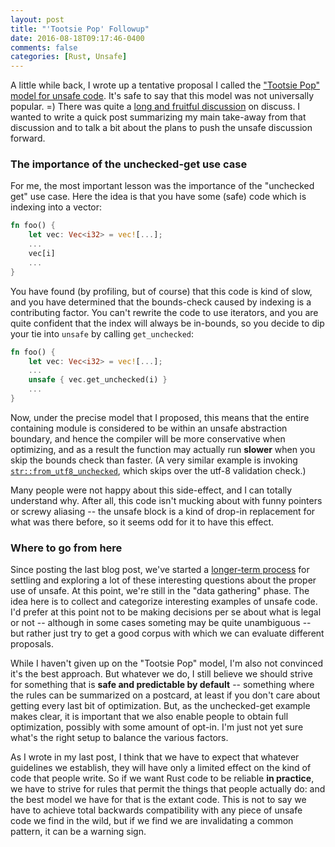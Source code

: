 ```yaml
---
layout: post
title: "'Tootsie Pop' Followup"
date: 2016-08-18T09:17:46-0400
comments: false
categories: [Rust, Unsafe]
---
```


A little while back, I wrote up a tentative proposal I called the
["Tootsie Pop" model for unsafe code][tpm]. It's safe to say that this
model was not universally popular. =) There was quite a
[long and fruitful discussion][d] on discuss. I wanted to write a
quick post summarizing my main take-away from that discussion and to
talk a bit about the plans to push the unsafe discussion forward.

<!-- more --> 

### The importance of the unchecked-get use case

For me, the most important lesson was the importance of the "unchecked
get" use case. Here the idea is that you have some (safe) code which
is indexing into a vector:

```rust
fn foo() {
    let vec: Vec<i32> = vec![...];
    ...
    vec[i]
    ...
}    
```

You have found (by profiling, but of course) that this code is kind of
slow, and you have determined that the bounds-check caused by indexing
is a contributing factor. You can't rewrite the code to use iterators,
and you are quite confident that the index will always be in-bounds,
so you decide to dip your tie into `unsafe` by calling
`get_unchecked`:

```rust
fn foo() {
    let vec: Vec<i32> = vec![...];
    ...
    unsafe { vec.get_unchecked(i) }
    ...
}    
```

Now, under the precise model that I proposed, this means that the
entire containing module is considered to be within an unsafe
abstraction boundary, and hence the compiler will be more conservative
when optimizing, and as a result the function may actually run
**slower** when you skip the bounds check than faster. (A very similar
example is invoking
[`str::from_utf8_unchecked`](https://doc.rust-lang.org/std/str/fn.from_utf8_unchecked.html),
which skips over the utf-8 validation check.)

Many people were not happy about this side-effect, and I can totally
understand why. After all, this code isn't mucking about with funny
pointers or screwy aliasing -- the unsafe block is a kind of drop-in
replacement for what was there before, so it seems odd for it to have
this effect.

### Where to go from here

Since posting the last blog post, we've started a
[longer-term process][p] for settling and exploring a lot of these
interesting questions about the proper use of unsafe. At this point,
we're still in the "data gathering" phase. The idea here is to collect
and categorize interesting examples of unsafe code. I'd prefer at this
point not to be making decisions per se about what is legal or not --
although in some cases someting may be quite unambiguous -- but rather
just try to get a good corpus with which we can evaluate different
proposals.

While I haven't given up on the "Tootsie Pop" model, I'm also not
convinced it's the best approach. But whatever we do, I still believe
we should strive for something that is **safe and predictable by
default** -- something where the rules can be summarized on a
postcard, at least if you don't care about getting every last bit of
optimization. But, as the unchecked-get example makes clear, it is
important that we also enable people to obtain full optimization,
possibly with some amount of opt-in. I'm just not yet sure what's the
right setup to balance the various factors.

As I wrote in my last post, I think that we have to expect that
whatever guidelines we establish, they will have only a limited effect
on the kind of code that people write. So if we want Rust code to be
reliable **in practice**, we have to strive for rules that permit the
things that people actually do: and the best model we have for that is
the extant code. This is not to say we have to achieve total backwards
compatibility with any piece of unsafe code we find in the wild, but
if we find we are invalidating a common pattern, it can be a warning
sign.

[tpm]: http://smallcultfollowing.com/babysteps/blog/2016/05/27/the-tootsie-pop-model-for-unsafe-code/
[d]: http://internals.rust-lang.org/t/tootsie-pop-model-for-unsafe-code/3522/
[arielb1]: https://github.com/rust-lang/rfcs/pull/1578#issuecomment-222530225
[RFC 1643]: https://github.com/rust-lang/rfcs/pull/1643
[rmm]: https://github.com/nikomatsakis/rust-memory-model
[p]: https://internals.rust-lang.org/t/next-steps-for-unsafe-code-guidelines/3864
